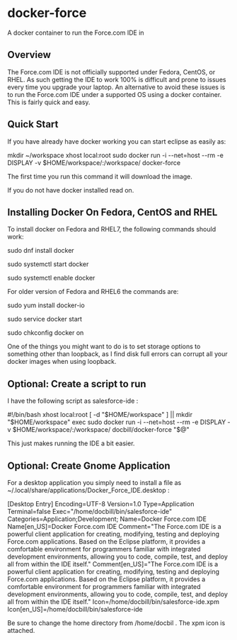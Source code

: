 # docker-force
A docker container to run the Force.com IDE in

## Overview

The Force.com IDE is not officially supported under Fedora, CentOS, or RHEL.   As such getting the IDE to work 100% is difficult and prone to issues every time you upgrade your laptop.   An alternative to avoid these issues is to run the Force.com IDE under a supported OS using a docker container.  This is fairly quick and easy.

 
## Quick Start

 
If you have already have docker working you can start eclipse as easily as:


mkdir ~/workspace
xhost local:root
sudo docker run -i --net=host --rm -e DISPLAY -v $HOME/workspace/:/workspace/ docker-force


The first time you run this command it will download the image.
 

If you do not have docker installed read on.

 
## Installing Docker On Fedora, CentOS and RHEL

 

To install docker on Fedora and RHEL7, the following commands should work:

 

sudo dnf install docker

sudo systemctl start docker

sudo systemctl enable docker

 

For older version of Fedora and RHEL6 the commands are:

 

sudo yum install docker-io

sudo service docker start

sudo chkconfig docker on



One of the things you might want to do is to set storage options to something other than loopback, as I find disk full errors can corrupt all your docker images when using loopback.

## Optional: Create a script to run

I have the following script as salesforce-ide :


#!/bin/bash
xhost local:root
[ -d "$HOME/workspace" ] || mkdir "$HOME/workspace"
exec sudo docker run -i --net=host --rm -e DISPLAY -v $HOME/workspace/:/workspace/ docbill/docker-force "$@"

This just makes running the IDE a bit easier.

## Optional: Create Gnome Application

For a desktop application you simply need to install a file as ~/.local/share/applications/Docker_Force_IDE.desktop :

[Desktop Entry]
Encoding=UTF-8
Version=1.0
Type=Application
Terminal=false
Exec="/home/docbill/bin/salesforce-ide"
Categories=Application;Development;
Name=Docker Force.com IDE
Name[en_US]=Docker Force.com IDE
Comment="The Force.com IDE is a powerful client application for creating, modifying, testing and deploying Force.com applications. Based on the Eclipse platform, it provides a comfortable environment for programmers familiar with integrated development environments, allowing you to code, compile, test, and deploy all from within the IDE itself."
Comment[en_US]="The Force.com IDE is a powerful client application for creating, modifying, testing and deploying Force.com applications. Based on the Eclipse platform, it provides a comfortable environment for programmers familiar with integrated development environments, allowing you to code, compile, test, and deploy all from within the IDE itself."
Icon=/home/docbill/bin/salesforce-ide.xpm
Icon[en_US]=/home/docbill/bin/salesforce-ide

Be sure to change the home directory from /home/docbil .   The xpm icon is attached.

